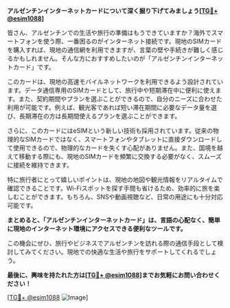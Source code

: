 **アルゼンチンインターネットカードについて深く掘り下げてみましょう[[TG💪+ @esim1088](https://t.me/s/esim1088)]**

皆さん、アルゼンチンでの生活や旅行の準備はもうできていますか？海外でスマートフォンを使う際、一番困るのがインターネット接続です。現地のSIMカードを購入すれば、現地の通信網を利用できますが、言葉の壁や手続きが難しく感じるかもしれません。そんな方におすすめしたいのが「アルゼンチンインターネットカード」です。

このカードは、現地の高速モバイルネットワークを利用できるよう設計されています。データ通信専用のSIMカードとして、旅行中や短期滞在中に便利に使えます。また、契約期間やプランを選ぶことができるので、自分のニーズに合わせた利用が可能です。例えば、観光客であれば短い滞在期間に必要なデータ量を選び、長期滞在の方は長期間使えるプランを選ぶことができます。

さらに、このカードにはeSIMという新しい技術も採用されています。従来の物理的なSIMカードではなく、スマートフォンやタブレットに直接ダウンロードして使用できるので、物理的なカードを失くす心配がありません。また、国境を越えて移動する際にも、現地のSIMカードを頻繁に交換する必要がなく、スムーズに接続を維持できます。

特に旅行者にとって嬉しいポイントは、現地の地図や観光情報をリアルタイムで確認できることです。Wi-Fiスポットを探す手間も省けるため、効率的に旅を楽しむことができます。もちろん、SNSや動画視聴など、日常の用途にも十分対応可能です。

**まとめると、「アルゼンチンインターネットカード」は、言語の心配なく、簡単に現地のインターネット環境にアクセスできる便利なツールです。**

この機会にぜひ、旅行やビジネスでアルゼンチンを訪れる際の通信手段として検討してみてください。現地での快適な生活や旅行をサポートしてくれるでしょう。

**最後に、興味を持たれた方は[[TG💪+ @esim1088](https://t.me/s/esim1088)]までお気軽にお問い合わせください！**

[[TG💪+ @esim1088](https://t.me/s/esim1088) ![Image](https://i.postimg.cc/Y0z9fWf4/image.png)]